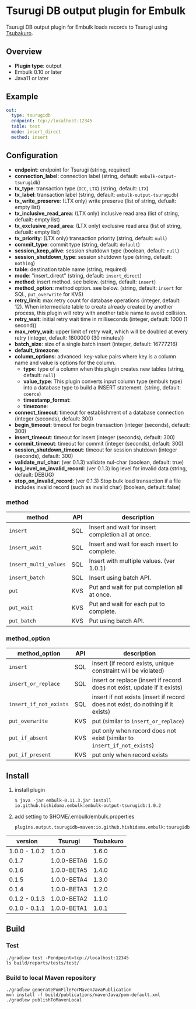 # Tsurugi DB output plugin for Embulk

Tsurugi DB output plugin for Embulk loads records to Tsurugi using [Tsubakuro](https://github.com/project-tsurugi/tsubakuro).

## Overview

* **Plugin type**: output
* Embulk 0.10 or later
* Java11 or later

## Example

```yaml
out:
  type: tsurugidb
  endpoint: tcp://localhost:12345
  table: test
  mode: insert_direct
  method: insert
```




## Configuration

* **endpoint**: endpoint for Tsurugi (string, required)
* **connection_label**: connection label (string, default: `embulk-output-tsurugidb`)
* **tx_type**: transaction type (`OCC`, `LTX`) (string, default: `LTX`)
* **tx_label**: transaction label (string, default: `embulk-output-tsurugidb`)
* **tx_write_preserve**: (LTX only) write preserve (list of string, defualt: empty list)
* **tx_inclusive_read_area**: (LTX only) inclusive read area (list of string, defualt: empty list)
* **tx_exclusive_read_area**: (LTX only) exclusive read area (list of string, defualt: empty list)
* **tx_priority**: (LTX only) transaction priority (string, default: `null`)
* **commit_type**: commit type (string, default: `default`)
* **session_keep_alive**: session shutdown type (boolean, default: `null`)
* **session_shutdown_type**: session shutdown type (string, default: `nothing`)
* **table**: destination table name (string, required)
* **mode**: "insert_direct" (string, default: `insert_direct`)
* **method**: insert method. see below. (string, default: `insert`)
* **method_option**: method option. see below. (string, default: `insert` for SQL, `put_overwrite` for KVS)
* **retry_limit**: max retry count for database operations (integer, default: 12). When intermediate table to create already created by another process, this plugin will retry with another table name to avoid collision.
* **retry_wait**: initial retry wait time in milliseconds (integer, default: 1000 (1 second))
* **max_retry_wait**: upper limit of retry wait, which will be doubled at every retry (integer, default: 1800000 (30 minutes))
* **batch_size**: size of a single batch insert (integer, default: 16777216)
* **default_timezone**:
* **column_options**: advanced: key-value pairs where key is a column name and value is options for the column.
  * **type**:  type of a column when this plugin creates new tables (string, default: `null`)
  * **value_type**: This plugin converts input column type (embulk type) into a database type to build a INSERT statement. (string, default: `coerce`)
  * **timestamp_format**:
  * **timezone**:
* **connect_timeout**: timeout for establishment of a database connection (integer (seconds), default: 300)
* **begin_timeout**: timeout for begin transaction (integer (seconds), default: 300)
* **insert_timeout**: timeout for insert (integer (seconds), default: 300)
* **commit_timeout**: timeout for commit (integer (seconds), default: 300)
* **session_shutdown_timeout**: timeout for session shutdown (integer (seconds), default: 300)
* **validate_nul_char**: (ver 0.1.3) validate nul-char (boolean, default: true)
* **log_level_on_invalid_record**: (ver 0.1.3) log level for invalid data (string, default: DEBUG)
* **stop_on_invalid_record**: (ver 0.1.3) Stop bulk load transaction if a file includes invalid record (such as invalid char) (boolean, default: false)

### method

| method                 | API  | description                                        |
| ---------------------- | ---- | -------------------------------------------------- |
| `insert`               | SQL  | Insert and wait for insert completion all at once. |
| `insert_wait`          | SQL  | Insert and wait for each insert to complete.       |
| `insert_multi_values`  | SQL  | Insert with multiple values. (ver 1.0.1)           |
| `insert_batch`         | SQL  | Insert using batch API.                            |
| `put`                  | KVS  | Put and wait for put completion all at once.       |
| `put_wait`             | KVS  | Put and wait for each put to complete.             |
| `put_batch`            | KVS  | Put using batch API.                               |

### method_option

| method_option          | API  | description                                                                     |
| ---------------------- | ---- | ------------------------------------------------------------------------------- |
| `insert`               | SQL  | insert (if record exists, unique constraint will be violated)                   |
| `insert_or_replace`    | SQL  | insert or replace (insert if record does not exist, update if it exists)        |
| `insert_if_not_exists` | SQL  | insert if not exists (insert if record does not exist, do nothing if it exists) |
| `put_overwrite`        | KVS  | put (similar to `insert_or_replace`)                                            |
| `put_if_absent`        | KVS  | put only when record does not exist (similar to `insert_if_not_exists`)         |
| `put_if_present`       | KVS  | put only when record exists                                                     |


## Install

1. install plugin
   ```
   $ java -jar embulk-0.11.3.jar install io.github.hishidama.embulk:embulk-output-tsurugidb:1.0.2
   ```

2. add setting to $HOME/.embulk/embulk.properties
   ```
   plugins.output.tsurugidb=maven:io.github.hishidama.embulk:tsurugidb:1.0.2
   ```

| version       | Tsurugi     | Tsubakuro |
|---------------|-------------|-----------|
| 1.0.0 - 1.0.2 | 1.0.0       | 1.6.0     |
| 0.1.7         | 1.0.0-BETA6 | 1.5.0     |
| 0.1.6         | 1.0.0-BETA5 | 1.4.0     |
| 0.1.5         | 1.0.0-BETA4 | 1.3.0     |
| 0.1.4         | 1.0.0-BETA3 | 1.2.0     |
| 0.1.2 - 0.1.3 | 1.0.0-BETA2 | 1.1.0     |
| 0.1.0 - 0.1.1 | 1.0.0-BETA1 | 1.0.1     |


## Build

### Test

```
./gradlew test -Pendpoint=tcp://localhost:12345
ls build/reports/tests/test/
```

### Build to local Maven repository

```
./gradlew generatePomFileForMavenJavaPublication
mvn install -f build/publications/mavenJava/pom-default.xml
./gradlew publishToMavenLocal
```

